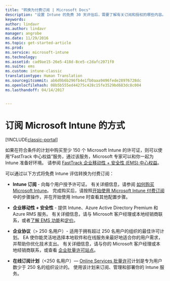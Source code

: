 ```yaml
---
title: "转换为付费订阅 | Microsoft Docs"
description: "设置 Intune 的免费 30 天评估后，需要了解有关订阅和授权的哪些内容。"
keywords: 
author: lindavr
ms.author: lindavr
manager: angrobe
ms.date: 11/29/2016
ms.topic: get-started-article
ms.prod: 
ms.service: microsoft-intune
ms.technology: 
ms.assetid: cad9ae15-26e5-418d-8ce5-c2dafc2071f0
ms.suite: ems
ms.custom: intune-classic
translationtype: Human Translation
ms.sourcegitcommit: ab6d9b6b296fb4e1fb0aaa9496fede28976728dc
ms.openlocfilehash: 08b5b555ed44275c428c15fe3529bd683dc8c004
ms.lasthandoff: 04/14/2017


---
```


# <a name="ways-to-subscribe-to-microsoft-intune"></a>订阅 Microsoft Intune 的方式

[!INCLUDE[classic-portal](../includes/classic-portal.md)]

如果在符合条件的计划中购买至少 150 个 Microsoft Intune 的许可证，则可以使用“FastTrack 中心权益”服务，通过该服务，Microsoft 专家可以和你一起为 Intune 准备好环境。 请参阅 [FastTrack 企业移动性 + 安全性 (EMS) 中心权益](https://docs.microsoft.com/enterprise-mobility/Solutions/fasttrack-center-benefit-for-enterprise-mobility-suite-ems)。

可以通过以下方式将免费 Intune 评估转换为付费订阅：

-   **Intune 订阅** - 向每个用户授予许可证。 有关详细信息，请参阅 [如何购买 Microsoft Intune](https://www.microsoft.com/server-cloud/products/microsoft-intune/Purchasing.aspx)。 完成购买后，请按照[开始使用 Microsoft Intune 付费订阅](/intune/get-started/start-with-a-paid-subscription-to-microsoft-intune)中的步骤操作，并在开始使用 Intune 时查看其他配置步骤。

-   **企业移动性 + 安全性** - 提供 Intune、Azure Active Directory Premium 和 Azure RMS 服务。 有关详细信息，请与 Microsoft 客户经理或本地经销商联系，或者[了解 EMS 功能](https://www.microsoft.com/server-cloud/enterprise-mobility/overview.aspx)和[定价](https://www.microsoft.com/server-cloud/products/enterprise-mobility-suite/Purchasing.aspx)。

-   **企业协议**（&gt; 250 名用户）- 适用于拥有超过 250 名用户的组织的最佳许可计划。 EA 使你能灵活地选择本地软件和在线服务来最好地适合你的用户需求，并帮助你优化技术支出。 有关详细信息，请与你的 Microsoft 客户经理或本地经销商联系，或查看 [企业批量许可站点](http://www.microsoft.com/licensing/licensing-options/enterprise.aspx)。

-   **在线订阅计划**（&lt;250 名用户）— [Online Services 批量许可](http://www.microsoft.com/licensing/online-services/default.aspx)计划是专为用户数少于 250 名的组织设计的。 使用该计划来订阅、管理和部署你的 Intune 服务。

